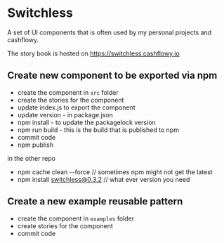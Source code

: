 # Switchless

A set of UI components that is often used by my personal projects and cashflowy.

The story book is hosted on https://switchless.cashflowy.io

## Create new component to be exported via npm

- create the component in `src` folder
- create the stories for the component
- update index.js to export the component
- update version - in package.json
- npm install - to update the packagelock version
- npm run build - this is the build that is published to npm
- commit code
- npm publish

in the other repo

- npm cache clean --force // sometimes npm might not get the latest
- npm install switchless@0.3.2 // what ever version you need

## Create a new example reusable pattern
- create the component in `examples` folder  
- create stories for the component
- commit code
